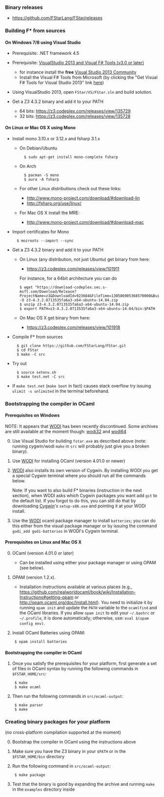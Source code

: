 ### Binary releases ###

- https://github.com/FStarLang/FStar/releases

### Building F* from sources ###

#### On Windows 7/8 using Visual Studio ####

  - Prerequisite: .NET framework 4.5

  - Prerequisite: [VisualStudio 2013 and Visual F# Tools (v3.0 or later)](http://fsharp.org/use/windows/)
    - for instance install the **free**
      [Visual Studio 2013 Community](https://www.visualstudio.com/en-us/products/visual-studio-community-vs.aspx)
    - Install the Visual F# Tools from Microsoft
      (by clicking the "Get Visual F# Tools for Visual Studio 2013"
       link [here](https://msdn.microsoft.com/en-us/vstudio/hh388569.aspx))

  - Using VisualStudio 2013, open `FStar/VS/FStar.sln` and build solution.

  - Get a Z3 4.3.2 binary and add it to your PATH
    - 64 bits: https://z3.codeplex.com/releases/view/135729
    - 32 bits: https://z3.codeplex.com/releases/view/135728

#### On Linux or Mac OS X using Mono ####

  - Install mono 3.10.x or 3.12.x and fsharp 3.1.x
  
    - On Debian/Ubuntu

            $ sudo apt-get install mono-complete fsharp

    - On Arch

            $ pacman -S mono
            $ aura -A fsharp

    - For other Linux distributions check out these links:
      - http://www.mono-project.com/download/#download-lin
      - http://fsharp.org/use/linux/

    - For Mac OS X install the MRE:
      - http://www.mono-project.com/download/#download-mac

  - Import certificates for Mono

          $ mozroots --import --sync

  - Get a Z3 4.3.2 binary and add it to your PATH

    - On Linux (any distribution, not just Ubuntu) get binary from here:
      - https://z3.codeplex.com/releases/view/101911

      For instance, for a 64bit architecture you can do

          $ wget "https://download-codeplex.sec.s-msft.com/Download/Release?ProjectName=z3&DownloadId=923684&FileTime=130586905368570000&Build=20959" -O z3-4.3.2.0713535fa6a3-x64-ubuntu-14.04.zip
          $ unzip z3-4.3.2.0713535fa6a3-x64-ubuntu-14.04.zip
          $ export PATH=z3-4.3.2.0713535fa6a3-x64-ubuntu-14.04/bin:$PATH

    - On Mac OS X get binary from here:
      - https://z3.codeplex.com/releases/view/101918

  - Compile F* from sources

          $ git clone https://github.com/FStarLang/FStar.git
          $ cd FStar
          $ make -C src

  - Try out

          $ source setenv.sh
          $ make test.net -C src

  - If `make test.net` (`make boot` in fact) causes stack overflow try
    issuing `ulimit -s unlimited` in the terminal beforehand.

### Bootstrapping the compiler in OCaml ###

#### Prerequisites on Windows ####

NOTE: It appears that [WODI] has been recently discontinued. Some
archives are still available at the moment though: [wodi32] and [wodi64]

[wodi32]: http://wodi.forge.ocamlcore.org/wodi32.tar.xz
[wodi64]: http://wodi.forge.ocamlcore.org/wodi64.tar.xz

0. Use Visual Studio for building `fstar.exe` as described above
   (note: running cygwin/wodi `make` in `src` will probably
   just give you a broken binary).

1. Use [WODI] for installing OCaml (version 4.01.0 or newer)

2. [WODI] also installs its own version of Cygwin. By installing WODI
   you get a special Cygwin terminal where you should run all the
   commands below.

   Note: If you want to also build F* binaries (instruction in the
   next section), when WODI asks which Cygwin packages you want add
   `git` to the default list. If you forgot to do this, you can still
   do that by downloading [Cygwin]'s `setup-x86.exe` and pointing it
   at your WODI install.

3. Use the [WODI] ocaml package manager to install `batteries`; you can
   do this either from the visual package manager or by issuing the
   command `godi_add godi-batteries` in WODI's Cygwin terminal.

[WODI]: http://wodi.forge.ocamlcore.org/
[Cygwin]: https://www.cygwin.com/

#### Prerequisites on Linux and Mac OS X ####

0. OCaml (version 4.01.0 or later)
   - Can be installed using either your package manager or using OPAM
     (see below).

1. OPAM (version 1.2.x).
   - Installation instructions available at various places
     (e.g., https://github.com/realworldocaml/book/wiki/Installation-Instructions#getting-opam
     or http://opam.ocaml.org/doc/Install.html).
     You need to initialize it by running `opam init` and update the `PATH`
     variable to the `ocamlfind` and the OCaml libraries. If you allow
     `opam init` to edit your `~/.bashrc` or `~/.profile`, it is done
     automatically; otherwise, use: `eval $(opam config env)`.

2. Install OCaml Batteries using OPAM:

        $ opam install batteries

#### Bootstrapping the compiler in OCaml ####

1. Once you satisfy the prerequisites for your platform,
   first generate a set of files in OCaml syntax
   by running the following commands in `$FSTAR_HOME/src`:

        $ make
        $ make ocaml

2. Then run the following commands in `src/ocaml-output`:

        $ make parser
        $ make

### Creating binary packages for your platform ###

(no cross-platform compilation supported at the moment)

0. Bootstrap the compiler in OCaml using the instructions above

1. Make sure you have the Z3 binary in your `$PATH` or
   in the `$FSTAR_HOME/bin` directory

2. Run the following command in `src/ocaml-output`:

        $ make package

3. Test that the binary is good by expanding the archive and running
   `make` in the `examples` directory inside
